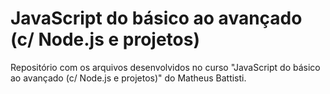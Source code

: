 # JavaScript do básico ao avançado (c/ Node.js e projetos)
Repositório com os arquivos desenvolvidos no curso "JavaScript do básico ao avançado (c/ Node.js e projetos)" do Matheus Battisti.
